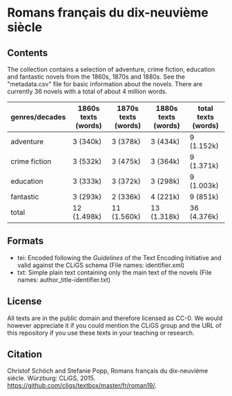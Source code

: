 Romans français du dix-neuvième siècle
======================================

## Contents

The collection contains a selection of adventure, crime fiction, education and fantastic novels from the 1860s, 1870s and 1880s. See the "metadata.csv" file for basic information about the novels. There are currently 36 novels with a total of about 4 million words.

|genres/decades|1860s texts (words) |1870s texts (words) | 1880s texts (words) | total texts (words) |
|--------------|--------------------|--------------------|---------------------|---------------------|
|adventure     |         3   (340k) |         3   (378k) |          3   (434k) |          9 (1.152k) |
|crime fiction |         3   (532k) |         3   (475k) |          3   (364k) |          9 (1.371k) |
|education     |         3   (333k) |         3   (372k) |          3   (298k) |          9 (1.003k) |
|fantastic     |         3   (293k) |         2   (336k) |          4   (221k) |          9   (851k) |
|total         |        12 (1.498k) |        11 (1.560k) |         13 (1.318k) |         36 (4.376k) |


## Formats 

* tei: Encoded following the _Guidelines_ of the Text Encoding Initiative and valid against the CLiGS schema (File names: identifier.xml)
* txt: Simple plain text containing only the main text of the novels (File names: author_title-identifier.txt)


## License

All texts are in the public domain and therefore licensed as CC-0. We would however appreciate it if you could mention the CLiGS group and the URL of this repository if you use these texts in your teaching or research.  

## Citation

Christof Schöch and Stefanie Popp, Romans français du dix-neuvième siècle. Würzburg: CLiGS, 2015. https://github.com/cligs/textbox/master/fr/roman19/. 

 
